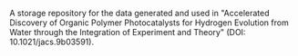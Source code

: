 A storage repository for the data generated and used in "Accelerated Discovery of Organic Polymer Photocatalysts for Hydrogen Evolution from Water through the Integration of Experiment and Theory" (DOI: 10.1021/jacs.9b03591).

